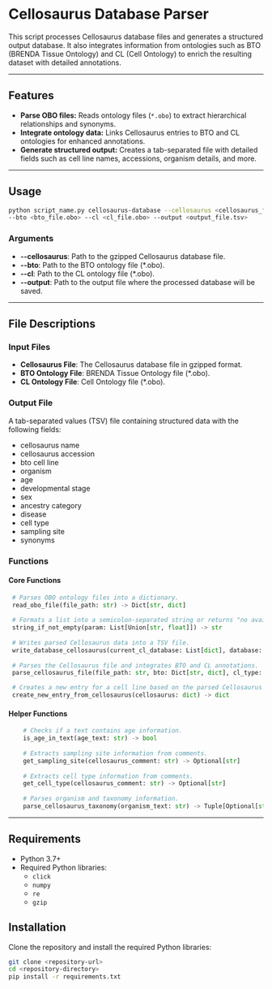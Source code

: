 # Cellosaurus Database Parser

This script processes Cellosaurus database files and generates a structured output database. It also integrates information from ontologies such as BTO (BRENDA Tissue Ontology) and CL (Cell Ontology) to enrich the resulting dataset with detailed annotations.

---

## Features

- **Parse OBO files:** Reads ontology files (`*.obo`) to extract hierarchical relationships and synonyms.
- **Integrate ontology data:** Links Cellosaurus entries to BTO and CL ontologies for enhanced annotations.
- **Generate structured output:** Creates a tab-separated file with detailed fields such as cell line names, accessions, organism details, and more.

---

## Usage

```bash
python script_name.py cellosaurus-database --cellosaurus <cellosaurus_file.gz> \
--bto <bto_file.obo> --cl <cl_file.obo> --output <output_file.tsv>
```

### Arguments

- **--cellosaurus**: Path to the gzipped Cellosaurus database file.
- **--bto**: Path to the BTO ontology file (*.obo).
- **--cl**: Path to the CL ontology file (*.obo).
- **--output**: Path to the output file where the processed database will be saved.

---

## File Descriptions

### Input Files

- **Cellosaurus File**: The Cellosaurus database file in gzipped format.
- **BTO Ontology File**: BRENDA Tissue Ontology file (*.obo).
- **CL Ontology File**: Cell Ontology file (*.obo).

### Output File

A tab-separated values (TSV) file containing structured data with the following fields:

- cellosaurus name
- cellosaurus accession
- bto cell line
- organism
- age
- developmental stage
- sex
- ancestry category
- disease
- cell type
- sampling site
- synonyms

### Functions

#### Core Functions

```python
 # Parses OBO ontology files into a dictionary.
 read_obo_file(file_path: str) -> Dict[str, dict] 
 
 # Formats a list into a semicolon-separated string or returns "no available" if empty.  
 string_if_not_empty(param: List[Union[str, float]]) -> str
 
 # Writes parsed Cellosaurus data into a TSV file.
 write_database_cellosaurus(current_cl_database: List[dict], database: str)
 
 # Parses the Cellosaurus file and integrates BTO and CL annotations.
 parse_cellosaurus_file(file_path: str, bto: Dict[str, dict], cl_type: Dict[str, dict]) -> List[dict]

 # Creates a new entry for a cell line based on the parsed Cellosaurus data.
 create_new_entry_from_cellosaurus(cellosaurus: dict) -> dict
```

#### Helper Functions

```python
    # Checks if a text contains age information.
    is_age_in_text(age_text: str) -> bool
    
    # Extracts sampling site information from comments.
    get_sampling_site(cellosaurus_comment: str) -> Optional[str]
    
    # Extracts cell type information from comments.
    get_cell_type(cellosaurus_comment: str) -> Optional[str]
    
    # Parses organism and taxonomy information.
    parse_cellosaurus_taxonomy(organism_text: str) -> Tuple[Optional[str], Optional[str]]
```

---
## Requirements

- Python 3.7+
- Required Python libraries:
  - `click`
  - `numpy`
  - `re`
  - `gzip`

## Installation

Clone the repository and install the required Python libraries:

```bash
git clone <repository-url>
cd <repository-directory>
pip install -r requirements.txt


